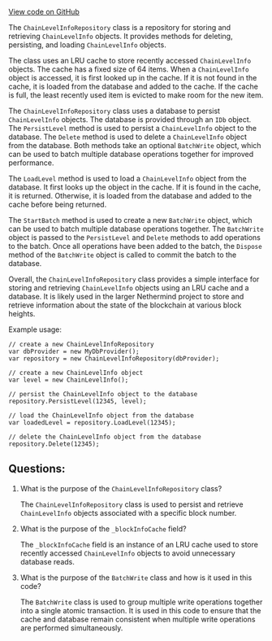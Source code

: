 [View code on GitHub](https://github.com/NethermindEth/nethermind/src/Nethermind/Nethermind.State/Repositories/ChainLevelInfoRepository.cs)

The `ChainLevelInfoRepository` class is a repository for storing and retrieving `ChainLevelInfo` objects. It provides methods for deleting, persisting, and loading `ChainLevelInfo` objects. 

The class uses an LRU cache to store recently accessed `ChainLevelInfo` objects. The cache has a fixed size of 64 items. When a `ChainLevelInfo` object is accessed, it is first looked up in the cache. If it is not found in the cache, it is loaded from the database and added to the cache. If the cache is full, the least recently used item is evicted to make room for the new item.

The `ChainLevelInfoRepository` class uses a database to persist `ChainLevelInfo` objects. The database is provided through an `IDb` object. The `PersistLevel` method is used to persist a `ChainLevelInfo` object to the database. The `Delete` method is used to delete a `ChainLevelInfo` object from the database. Both methods take an optional `BatchWrite` object, which can be used to batch multiple database operations together for improved performance.

The `LoadLevel` method is used to load a `ChainLevelInfo` object from the database. It first looks up the object in the cache. If it is found in the cache, it is returned. Otherwise, it is loaded from the database and added to the cache before being returned.

The `StartBatch` method is used to create a new `BatchWrite` object, which can be used to batch multiple database operations together. The `BatchWrite` object is passed to the `PersistLevel` and `Delete` methods to add operations to the batch. Once all operations have been added to the batch, the `Dispose` method of the `BatchWrite` object is called to commit the batch to the database.

Overall, the `ChainLevelInfoRepository` class provides a simple interface for storing and retrieving `ChainLevelInfo` objects using an LRU cache and a database. It is likely used in the larger Nethermind project to store and retrieve information about the state of the blockchain at various block heights. 

Example usage:

```
// create a new ChainLevelInfoRepository
var dbProvider = new MyDbProvider();
var repository = new ChainLevelInfoRepository(dbProvider);

// create a new ChainLevelInfo object
var level = new ChainLevelInfo();

// persist the ChainLevelInfo object to the database
repository.PersistLevel(12345, level);

// load the ChainLevelInfo object from the database
var loadedLevel = repository.LoadLevel(12345);

// delete the ChainLevelInfo object from the database
repository.Delete(12345);
```
## Questions: 
 1. What is the purpose of the `ChainLevelInfoRepository` class?
    
    The `ChainLevelInfoRepository` class is used to persist and retrieve `ChainLevelInfo` objects associated with a specific block number.

2. What is the purpose of the `_blockInfoCache` field?
    
    The `_blockInfoCache` field is an instance of an LRU cache used to store recently accessed `ChainLevelInfo` objects to avoid unnecessary database reads.

3. What is the purpose of the `BatchWrite` class and how is it used in this code?
    
    The `BatchWrite` class is used to group multiple write operations together into a single atomic transaction. It is used in this code to ensure that the cache and database remain consistent when multiple write operations are performed simultaneously.